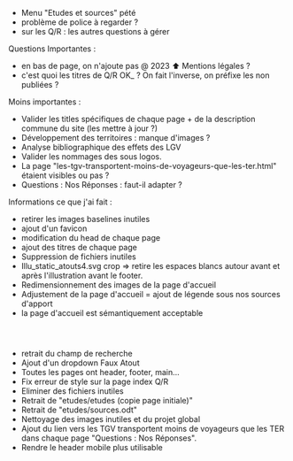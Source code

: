 - Menu "Etudes et sources" pété
- problème de police à regarder ?
- sur les Q/R : les autres questions à gérer

Questions Importantes : 

- en bas de page, on n'ajoute pas @ 2023  ⬆️ Mentions légales ?
- c'est quoi les titres de Q/R OK_ ? On fait l'inverse, on préfixe les non publiées ?

Moins importantes :

- Valider les titles spécifiques de chaque page + de la description commune du site (les mettre à jour ?)
- Développement des territoires : manque d'images ?
- Analyse bibliographique des effets des LGV
- Valider les nommages des sous logos.
- La page "les-tgv-transportent-moins-de-voyageurs-que-les-ter.html" étaient visibles ou pas ?
-  Questions : Nos Réponses : faut-il adapter ?

Informations ce que j'ai fait :

- retirer les images baselines inutiles
- ajout d'un favicon
- modification du head de chaque page
- ajout des titres de chaque page
- Suppression de fichiers inutiles
- Illu_static_atouts4.svg crop => retire les espaces blancs autour avant et après l'illustration avant le footer.
- Redimensionnement des images de la page d'accueil
- Adjustement de la page d'accueil = ajout de légende sous nos sources d'apport
- la page d'accueil est sémantiquement acceptable <header><main><footer>
- retrait du champ de recherche
- Ajout d'un dropdown Faux Atout
- Toutes les pages ont header, footer, main...
- Fix erreur de style sur la page index Q/R
- Eliminer des fichiers inutiles
- Retrait de "etudes/etudes (copie page initiale)"
- Retrait de "etudes/sources.odt"
- Nettoyage des images inutiles et du projet global
- Ajout du lien vers les TGV transportent moins de voyageurs que les TER dans chaque page "Questions : Nos Réponses". 
- Rendre le header mobile plus utilisable
